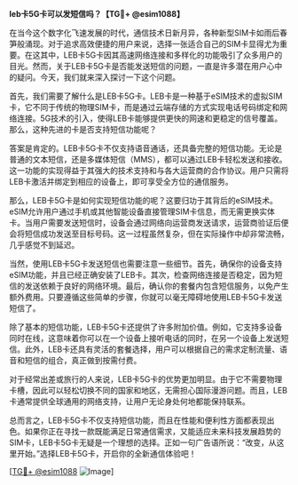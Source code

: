 **leb卡5G卡可以发短信吗？【TG💪+ @esim1088】**

在当今这个数字化飞速发展的时代，通信技术日新月异，各种新型SIM卡如雨后春笋般涌现。对于追求高效便捷的用户来说，选择一张适合自己的SIM卡显得尤为重要。在这其中，LEB卡5G卡因其高速网络连接和多样化的功能吸引了众多用户的目光。然而，关于LEB卡5G卡是否能发送短信的问题，一直是许多潜在用户心中的疑问。今天，我们就来深入探讨一下这个问题。

首先，我们需要了解什么是LEB卡5G卡。LEB卡是一种基于eSIM技术的虚拟SIM卡，它不同于传统的物理SIM卡，而是通过云端存储的方式实现电话号码绑定和网络连接。5G技术的引入，使得LEB卡能够提供更快的网速和更稳定的信号覆盖。那么，这种先进的卡是否支持短信功能呢？

答案是肯定的。LEB卡5G卡不仅支持语音通话，还具备完整的短信功能。无论是普通的文本短信，还是多媒体短信（MMS），都可以通过LEB卡轻松发送和接收。这一功能的实现得益于其强大的技术支持和与各大运营商的合作协议。用户只需将LEB卡激活并绑定到相应的设备上，即可享受全方位的通信服务。

那么，LEB卡5G卡是如何实现短信功能的呢？这要归功于其背后的eSIM技术。eSIM允许用户通过手机或其他智能设备直接管理SIM卡信息，而无需更换实体卡。当用户需要发送短信时，设备会通过网络向运营商发送请求，运营商验证后便会将短信成功发送至目标号码。这一过程虽然复杂，但在实际操作中却非常流畅，几乎感觉不到延迟。

当然，使用LEB卡5G卡发送短信也需要注意一些细节。首先，确保你的设备支持eSIM功能，并且已经正确安装了LEB卡。其次，检查网络连接是否稳定，因为短信的发送依赖于良好的网络环境。最后，确认你的套餐内包含短信服务，以免产生额外费用。只要遵循这些简单的步骤，你就可以毫无障碍地使用LEB卡5G卡发送短信了。

除了基本的短信功能，LEB卡5G卡还提供了许多附加价值。例如，它支持多设备同时在线，这意味着你可以在一个设备上接听电话的同时，在另一个设备上发送短信。此外，LEB卡还具有灵活的套餐选择，用户可以根据自己的需求定制流量、语音和短信的组合，真正做到按需付费。

对于经常出差或旅行的人来说，LEB卡5G卡的优势更加明显。由于它不需要物理卡槽，因此可以轻松切换不同的国家和地区，无需担心国际漫游问题。而且，LEB卡通常提供全球通用的网络支持，让用户无论身处何地都能保持联系。

总而言之，LEB卡5G卡不仅支持短信功能，而且在性能和便利性方面都表现出色。如果你正在寻找一款既能满足日常通信需求，又能适应未来科技发展趋势的SIM卡，LEB卡5G卡无疑是一个理想的选择。正如一句广告语所说：“改变，从这里开始。”选择LEB卡5G卡，开启你的全新通信体验吧！

[[TG💪+ @esim1088](https://t.me/s/esim1088) ![Image](https://i.postimg.cc/4NQfJmqS/Snipaste-2025-05-13-00-14-12.png)]